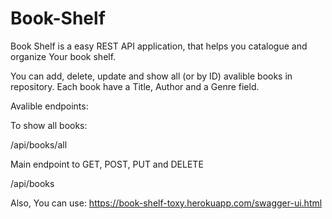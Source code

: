 # Book-Shelf
Book Shelf is a easy REST API application, that helps you catalogue and organize Your book shelf. 

You can add, delete, update and show all (or by ID) avalible books in repository.
Each book have a Title, Author and a Genre field.





Avalible endpoints:

To show all books:

/api/books/all 

Main endpoint to GET, POST, PUT and DELETE

/api/books

Also, You can use:
https://book-shelf-toxy.herokuapp.com/swagger-ui.html
